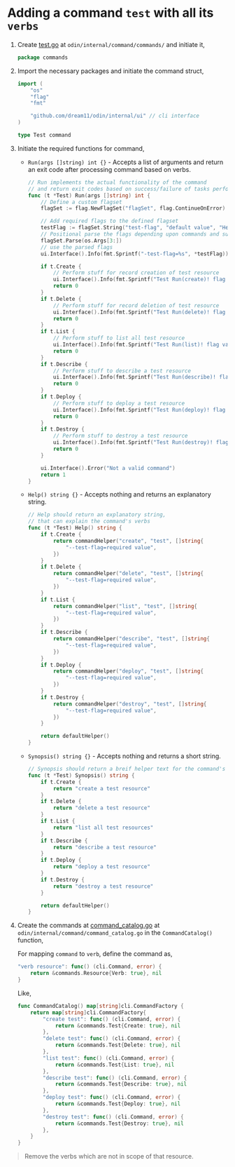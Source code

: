 # Adding a command `test` with all its `verbs`

1. Create [test.go](../internal/command/commands/test.go) at `odin/internal/command/commands/` and initiate it,

    ```go
    package commands
    ```

2. Import the necessary packages and initiate the command struct,

    ```go
    import (
        "os"
        "flag"
        "fmt"

        "github.com/dream11/odin/internal/ui" // cli interface
    )

    type Test command
    ```

3. Initiate the required functions for command,

    - `Run(args []string) int {}` - Accepts a list of arguments and return an exit code after processing command based on verbs.

        ```go
        // Run implements the actual functionality of the command
        // and return exit codes based on success/failure of tasks performed
        func (t *Test) Run(args []string) int {
            // Define a custom flagset
            flagSet := flag.NewFlagSet("flagSet", flag.ContinueOnError)

            // Add required flags to the defined flagset
            testFlag := flagSet.String("test-flag", "default value", "Help text")
            // Positional parse the flags depending upon commands and sub commands
            flagSet.Parse(os.Args[3:])
            // use the parsed flags
            ui.Interface().Info(fmt.Sprintf("-test-flag=%s", *testFlag))

            if t.Create {
                // Perform stuff for record creation of test resource
                ui.Interface().Info(fmt.Sprintf("Test Run(create)! flag value = %s", *testFlag))
                return 0
            }
            if t.Delete {
                // Perform stuff for record deletion of test resource
                ui.Interface().Info(fmt.Sprintf("Test Run(delete)! flag value = %s", *testFlag))
                return 0
            }
            if t.List {
                // Perform stuff to list all test resource
                ui.Interface().Info(fmt.Sprintf("Test Run(list)! flag value = %s", *testFlag))
                return 0
            }
            if t.Describe {
                // Perform stuff to describe a test resource
                ui.Interface().Info(fmt.Sprintf("Test Run(describe)! flag value = %s", *testFlag))
                return 0
            }
            if t.Deploy {
                // Perform stuff to deploy a test resource
                ui.Interface().Info(fmt.Sprintf("Test Run(deploy)! flag value = %s", *testFlag))
                return 0
            }
            if t.Destroy {
                // Perform stuff to destroy a test resource
                ui.Interface().Info(fmt.Sprintf("Test Run(destroy)! flag value = %s", *testFlag))
                return 0
            }

            ui.Interface().Error("Not a valid command")
            return 1
        }
        ```

    - `Help() string {}` - Accepts nothing and returns an explanatory string.

        ```go
        // Help should return an explanatory string, 
        // that can explain the command's verbs
        func (t *Test) Help() string {
            if t.Create {
                return commandHelper("create", "test", []string{
                    "--test-flag=required value",
                })
            }
            if t.Delete {
                return commandHelper("delete", "test", []string{
                    "--test-flag=required value",
                })
            }
            if t.List {
                return commandHelper("list", "test", []string{
                    "--test-flag=required value",
                })
            }
            if t.Describe {
                return commandHelper("describe", "test", []string{
                    "--test-flag=required value",
                })
            }
            if t.Deploy {
                return commandHelper("deploy", "test", []string{
                    "--test-flag=required value",
                })
            }
            if t.Destroy {
                return commandHelper("destroy", "test", []string{
                    "--test-flag=required value",
                })
            }

            return defaultHelper()
        }
        ```

    - `Synopsis() string {}` - Accepts nothing and returns a short string.

        ```go
        // Synopsis should return a breif helper text for the command's verbs
        func (t *Test) Synopsis() string {
            if t.Create {
                return "create a test resource"
            }
            if t.Delete {
                return "delete a test resource"
            }
            if t.List {
                return "list all test resources"
            }
            if t.Describe {
                return "describe a test resource"
            }
            if t.Deploy {
                return "deploy a test resource"
            }
            if t.Destroy {
                return "destroy a test resource"
            }

            return defaultHelper()
        }
        ```

4. Create the commands at [command_catalog.go](../internal/command/command_catalog.go) at `odin/internal/command/command_catalog.go` in the `CommandCatalog()` function,

    For mapping `command` to `verb`, define the command as,

    ```go
    "verb resource": func() (cli.Command, error) {
        return &commands.Resource{Verb: true}, nil
    }
    ```

    Like,

    ```go
    func CommandCatalog() map[string]cli.CommandFactory {
        return map[string]cli.CommandFactory{
            "create test": func() (cli.Command, error) {
                return &commands.Test{Create: true}, nil
            },
            "delete test": func() (cli.Command, error) {
                return &commands.Test{Delete: true}, nil
            },
            "list test": func() (cli.Command, error) {
                return &commands.Test{List: true}, nil
            },
            "describe test": func() (cli.Command, error) {
                return &commands.Test{Describe: true}, nil
            },
            "deploy test": func() (cli.Command, error) {
                return &commands.Test{Deploy: true}, nil
            },
            "destroy test": func() (cli.Command, error) {
                return &commands.Test{Destroy: true}, nil
            },
        }
    }
    ```

> Remove the verbs which are not in scope of that resource.
